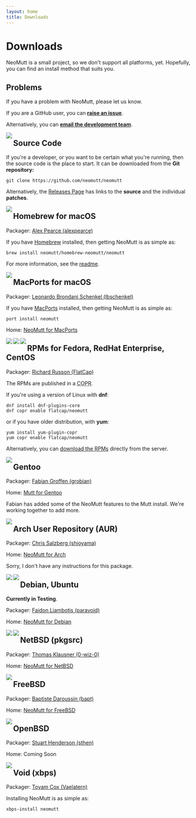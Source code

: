 ```yaml
---
layout: home
title: Downloads
---
```


# Downloads

NeoMutt is a small project, so we don't support all platforms, yet.
Hopefully, you can find an install method that suits you.

## Problems

If you have a problem with NeoMutt, please let us know.

If you are a GitHub user, you can **[raise an issue](https://github.com/neomutt/neomutt/issues)**.

Alternatively, you can [**email the development team**](mailto:neomutt-devel@neomutt.org).

<img align="left" src="/images/source.png">

## Source Code

If you're a developer, or you want to be certain what you're running, then the
source code is the place to start.  It can be downloaded from the **Git
repository:**

```
git clone https://github.com/neomutt/neomutt
```

Alternatively, the
[Releases Page](https://github.com/neomutt/neomutt/releases/latest)
has links to the **source** and the individual **patches**.

<img align="left" src="/images/osx.png">

## Homebrew for macOS

Packager: [Alex Pearce (alexpearce)](https://github.com/alexpearce)

If you have [Homebrew](http://brew.sh/) installed, then getting NeoMutt is as
simple as:

```
brew install neomutt/homebrew-neomutt/neomutt
```

For more information, see the
[readme](https://github.com/neomutt/homebrew-neomutt#homebrew-neomutt-).

<img align="left" src="/images/macports.png">

## MacPorts for macOS

Packager: [Leonardo Brondani Schenkel (lbschenkel)](https://github.com/lbschenkel)

If you have [MacPorts](https://www.macports.org/) installed, then getting
NeoMutt is as simple as:

```
port install neomutt
```

Home: [NeoMutt for MacPorts](https://www.macports.org/ports.php?by=name&substr=neomutt)

<img align="left" src="/images/fedora.png">
<img align="left" src="/images/redhat.png">
<img align="left" src="/images/centos.png">

## RPMs for Fedora, RedHat Enterprise, CentOS

Packager: [Richard Russon (FlatCap)](https://github.com/flatcap)

The RPMs are published in a <abbr title="Cool Other Package Repo">COPR</abbr>.

If you're using a version of Linux with **dnf**:

```
dnf install dnf-plugins-core
dnf copr enable flatcap/neomutt
```

or if you have older distribution, with **yum**:

```
yum install yum-plugin-copr
yum copr enable flatcap/neomutt
```

Alternatively, you can
[download the RPMs](https://copr-be.cloud.fedoraproject.org/results/flatcap/neomutt/)
directly from the server.

<img align="left" src="/images/gentoo.png">

## Gentoo

Packager: [Fabian Groffen (grobian)](https://github.com/grobian)

Home: [Mutt for Gentoo](https://packages.gentoo.org/packages/mail-client/mutt)

Fabian has added some of the NeoMutt features to the Mutt install.
We're working together to add more.

<img align="left" src="/images/arch.png">

## Arch User Repository (AUR)

Packager: [Chris Salzberg (shioyama)](https://github.com/shioyama)

Home: [NeoMutt for Arch](https://aur.archlinux.org/packages/neomutt/)

Sorry, I don't have any instructions for this package.

<img align="left" src="/images/debian.png">
<img align="left" src="/images/ubuntu.png">

## Debian, Ubuntu

**Currently in Testing**.

Packager: [Faidon Liambotis (paravoid)](https://github.com/paravoid)

Home: [NeoMutt for Debian](https://packages.debian.org/testing/mail/mutt)

<img align="left" src="/images/netbsd.png">
<img align="left" src="/images/pkgsrc.png">

## NetBSD (pkgsrc)

Packager: [Thomas Klausner (0-wiz-0)](https://github.com/0-wiz-0)

Home: [NeoMutt for NetBSD](http://pkgsrc.se/mail/neomutt)

<img align="left" src="/images/freebsd.png">

## FreeBSD

Packager: [Baptiste Daroussin (bapt)](https://github.com/bapt)

Home: [NeoMutt for FreeBSD](https://www.freebsd.org/cgi/ports.cgi?query=neomutt)

<img align="left" src="/images/openbsd.png">

## OpenBSD

Packager: [Stuart Henderson (sthen)](https://github.com/sthen)

Home: Coming Soon

<img align="left" src="/images/void.png">

## Void (xbps)

Packager: [Toyam Cox (Vaelatern)](https://github.com/Vaelatern)

Installing NeoMutt is as simple as:

```
xbps-install neomutt
```

